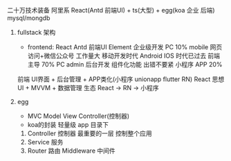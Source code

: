 二十万技术装备
 阿里系
    React(Antd 前端UI) + ts(大型) + egg(koa 企业 后端) mysql/mongdb

1. fullstack 架构
    - frontend: 
        React  Antd 前端UI
        Element 企业级开发 
        PC 10%
        mobile 网页访问+微信公众号 工作量大 移动开发时代 Android IOS 时代已过去 前端主导 70%
        PC admin 后台开发 组件化功能 出错不要紧
        小程序 APP 20%

    前端  UI界面 + 后台管理 + APP类化(小程序 unionapp flutter RN) 
    React 思想 UI + MVVM + 数据管理 生态 React -> RN -> 小程序

2. egg
    - MVC Model View Controller(控制器)
    - koa的封装 轻量级
    app 目录下 
    1. Controller 控制器 最重要的一层 控制整个应用
    2. Service 服务 
    3. Router 路由
     Middleware 中间件